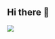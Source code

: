 ## Hi there 👋

<!--
![](https://github-profile-summary-cards.vercel.app/api/cards/profile-details?username=trumant&theme=nord_dark)
![](https://github-profile-summary-cards.vercel.app/api/cards/most-commit-language?username=trumant&theme=nord_dark)
![](https://github-profile-summary-cards.vercel.app/api/cards/stats?username=trumant&theme=nord_dark)
-->
<img src="https://algora.io/og/user/trumant" />
<!--
**trumant/trumant** is a ✨ _special_ ✨ repository because its `README.md` (this file) appears on your GitHub profile.

Here are some ideas to get you started:

- 🔭 I’m currently working on ...
- 🌱 I’m currently learning ...
- 👯 I’m looking to collaborate on ...
- 🤔 I’m looking for help with ...
- 💬 Ask me about ...
- 📫 How to reach me: ...
- 😄 Pronouns: ...
- ⚡ Fun fact: ...
-->
